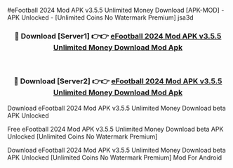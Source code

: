 #eFootball 2024 Mod APK v3.5.5 Unlimited Money Download [APK-MOD] - APK Unlocked - [Unlimited Coins No Watermark Premium] jsa3d



<div align="center">

<h3>🔴 Download [Server1] 👉👉 <a href="https://momento.my/?title=eFootball_2024_Mod_APK_v3.5.5_Unlimited_Money_Download">eFootball 2024 Mod APK v3.5.5 Unlimited Money Download Mod Apk</a></h3><br>

<h3>🔴 Download [Server2] 👉👉 <a href="https://momento.my/?title=eFootball_2024_Mod_APK_v3.5.5_Unlimited_Money_Download">eFootball 2024 Mod APK v3.5.5 Unlimited Money Download Mod Apk</a></h3>
</div>



Download eFootball 2024 Mod APK v3.5.5 Unlimited Money Download beta APK Unlocked

Free eFootball 2024 Mod APK v3.5.5 Unlimited Money Download beta APK Unlocked [Unlimited Coins No Watermark Premium]

Download eFootball 2024 Mod APK v3.5.5 Unlimited Money Download beta APK Unlocked [Unlimited Coins No Watermark Premium] Mod For Android
